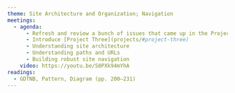 ```yaml
---
theme: Site Architecture and Organization; Navigation
meetings:
  - agenda:
      - Refresh and review a bunch of issues that came up in the Project Two drafts
      - Introduce [Project Three](projects/#project-three)
      - Understanding site architecture
      - Understanding paths and URLs
      - Building robust site navigation
    video: https://youtu.be/S0PXk94mYhA
readings:
  - GDTNB, Pattern, Diagram (pp. 200–231)
---
```

